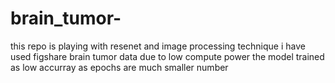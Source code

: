 # brain_tumor-
this repo is playing with resenet and image processing technique
i have used figshare brain tumor data
due to low compute power the model trained as low accurray as epochs are much smaller number
